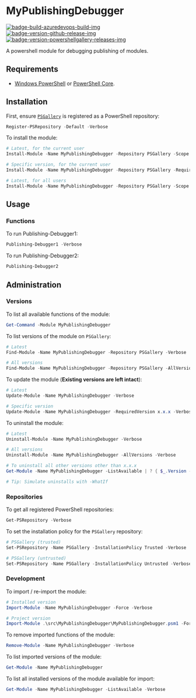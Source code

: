 # MyPublishingDebugger

[![badge-build-azuredevops-build-img][]][badge-build-azuredevops-build-src] [![badge-version-github-release-img][]][badge-version-github-release-src] [![badge-version-powershellgallery-releases-img][]][badge-version-powershellgallery-releases-src]

[badge-build-azuredevops-build-img]: https://img.shields.io/azure-devops/build/joeltimothyoh/MyPublishingDebugger/17/master.svg?label=build&logo=azure-pipelines&style=flat-square
[badge-build-azuredevops-build-src]: https://dev.azure.com/joeltimothyoh/MyPublishingDebugger/_build?definitionId=17
[badge-version-github-release-img]: https://img.shields.io/github/v/release/joeltimothyoh/MyPublishingDebugger?style=flat-square
[badge-version-github-release-src]: https://github.com/joeltimothyoh/MyPublishingDebugger/releases
[badge-version-powershellgallery-releases-img]: https://img.shields.io/powershellgallery/v/MyPublishingDebugger?logo=powershell&logoColor=white&label=PSGallery&labelColor=&style=flat-square
[badge-version-powershellgallery-releases-src]: https://www.powershellgallery.com/packages/MyPublishingDebugger/

A powershell module for debugging publishing of modules.

## Requirements

- [Windows PowerShell](https://docs.microsoft.com/en-us/powershell/scripting/install/installing-windows-powershell?view=powershell-5.1) or [PowerShell Core](https://github.com/powershell/powershell).

## Installation

First, ensure [`PSGallery`](https://www.powershellgallery.com/) is registered as a PowerShell repository:

```powershell
Register-PSRepository -Default -Verbose
```

To install the module:

```powershell
# Latest, for the current user
Install-Module -Name MyPublishingDebugger -Repository PSGallery -Scope CurrentUser -Verbose

# Specific version, for the current user
Install-Module -Name MyPublishingDebugger -Repository PSGallery -RequiredVersion x.x.x -Scope CurrentUser -Verbose

# Latest, for all users
Install-Module -Name MyPublishingDebugger -Repository PSGallery -Scope AllUsers -Verbose
```

## Usage

### Functions

To run Publishing-Debugger1:

```powershell
Publishing-Debugger1 -Verbose
```

To run Publishing-Debugger2:

```powershell
Publishing-Debugger2
```

## Administration

### Versions

To list all available functions of the module:

```powershell
Get-Command -Module MyPublishingDebugger
```

To list versions of the module on `PSGallery`:

```powershell
# Latest
Find-Module -Name MyPublishingDebugger -Repository PSGallery -Verbose

# All versions
Find-Module -Name MyPublishingDebugger -Repository PSGallery -AllVersions -Verbose
```

To update the module (**Existing versions are left intact**):

```powershell
# Latest
Update-Module -Name MyPublishingDebugger -Verbose

# Specific version
Update-Module -Name MyPublishingDebugger -RequiredVersion x.x.x -Verbose
```

To uninstall the module:

```powershell
# Latest
Uninstall-Module -Name MyPublishingDebugger -Verbose

# All versions
Uninstall-Module -Name MyPublishingDebugger -AllVersions -Verbose

# To uninstall all other versions other than x.x.x
Get-Module -Name MyPublishingDebugger -ListAvailable | ? { $_.Version -ne 'x.x.x' } | % { Uninstall-Module -Name $_.Name -RequiredVersion $_.Version -Verbose }

# Tip: Simulate uninstalls with -WhatIf
```

### Repositories

To get all registered PowerShell repositories:

```powershell
Get-PSRepository -Verbose
```

To set the installation policy for the `PSGallery` repository:

```powershell
# PSGallery (trusted)
Set-PSRepository -Name PSGallery -InstallationPolicy Trusted -Verbose

# PSGallery (untrusted)
Set-PSRepository -Name PSGallery -InstallationPolicy Untrusted -Verbose
```

### Development

To import / re-import the module:

```powershell
# Installed version
Import-Module -Name MyPublishingDebugger -Force -Verbose

# Project version
Import-Module .\src\MyPublishingDebugger\MyPublishingDebugger.psm1 -Force -Verbose
```

To remove imported functions of the module:

```powershell
Remove-Module -Name MyPublishingDebugger -Verbose
```

To list imported versions of the module:

```powershell
Get-Module -Name MyPublishingDebugger
```

To list all installed versions of the module available for import:

```powershell
Get-Module -Name MyPublishingDebugger -ListAvailable -Verbose
```
